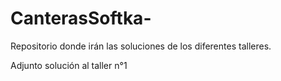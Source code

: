 # CanterasSoftka-
Repositorio donde irán las soluciones de los diferentes talleres. 

Adjunto solución al taller n°1
